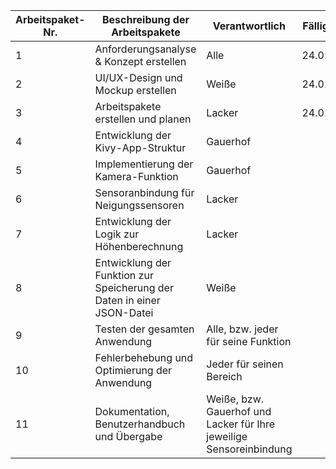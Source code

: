 | Arbeitspaket-Nr. | Beschreibung der Arbeitspakete                                      | Verantwortlich                                | Fällig bis  |
|------------------|---------------------------------------------------------------------|----------------------------------------------|-------------|
| 1                | Anforderungsanalyse & Konzept erstellen                             | Alle                                         | 24.02.25    |
| 2                | UI/UX-Design und Mockup erstellen                                   | Weiße                                        | 24.02.25    |
| 3                | Arbeitspakete erstellen und planen                                  | Lacker                                       | 24.02.25    |
| 4                | Entwicklung der Kivy-App-Struktur                                   | Gauerhof                                     |             |
| 5                | Implementierung der Kamera-Funktion                                 | Gauerhof                                     |             |
| 6                | Sensoranbindung für Neigungssensoren                                | Lacker                                       |             |
| 7                | Entwicklung der Logik zur Höhenberechnung                           | Lacker                                       |             |
| 8                | Entwicklung der Funktion zur Speicherung der Daten in einer JSON-Datei | Weiße                                        |             |
| 9                | Testen der gesamten Anwendung                                       | Alle, bzw. jeder für seine Funktion         |             |
| 10               | Fehlerbehebung und Optimierung der Anwendung                       | Jeder für seinen Bereich                    |             |
| 11               | Dokumentation, Benutzerhandbuch und Übergabe                       | Weiße, bzw. Gauerhof und Lacker für Ihre jeweilige Sensoreinbindung |             |
